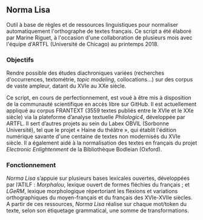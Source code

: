 ## Norma Lisa

Outil à base de règles et de ressources linguistiques pour normaliser automatiquement l'orthographe de textes français. Ce script a été élaboré par Marine Riguet, à l'occasion d'une collaboration de plusieurs mois avec l'équipe d'ARTFL (Université de Chicago) au printemps 2018.

### Objectifs

Rendre possible des études diachroniques variées (recherches d'occurrences, textométrie, _topic modeling_, collocations…) sur des corpus de vaste ampleur, datant du XVIe au XXe siècle.

Ce script, en cours de perfectionnement, est voué à être mis à disposition de la communauté scientifique en accès libre sur GitHub.
Il est actuellement appliqué au corpus FRANTEXT (3559 textes publiés entre le XVIe et le XXe siècle) via la plateforme d’analyse textuelle _Philologic4_, développée par ARTFL.
Il sert d’autres projets au sein du Labex OBVIL (Sorbonne Université), tel que le projet « Haine du théâtre », qui établit l'édition numérique savante d'une centaine de textes non modernisés du XVIe siècle.
Il a également aidé à la normalisation des textes en français du projet _Electronic Enlightenment_ de la Bibliothèque Bodleian (Oxford).

### Fonctionnement

_Norma Lisa_ s’appuie sur plusieurs bases lexicales ouvertes, développées par l’ATILF : _Morphalou_, lexique ouvert de formes fléchies du français ; et _LGeRM_, lexique morphologique répertoriant les flexions et variations orthographiques du moyen-français et du français des XVIe-XVIIe siècles. A partir de ces ressources, _Norma Lisa_ réalise sur chaque mot/token du texte, selon son étiquetage grammatical, une somme de transformations.
